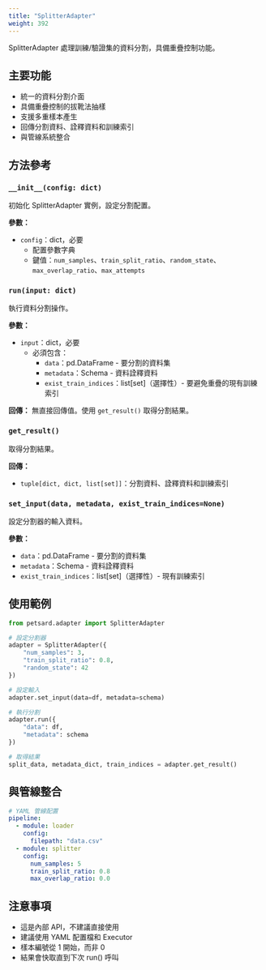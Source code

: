 ```yaml
---
title: "SplitterAdapter"
weight: 392
---
```


SplitterAdapter 處理訓練/驗證集的資料分割，具備重疊控制功能。

## 主要功能

- 統一的資料分割介面
- 具備重疊控制的拔靴法抽樣
- 支援多重樣本產生
- 回傳分割資料、詮釋資料和訓練索引
- 與管線系統整合

## 方法參考

### `__init__(config: dict)`

初始化 SplitterAdapter 實例，設定分割配置。

**參數：**
- `config`：dict，必要
  - 配置參數字典
  - 鍵值：`num_samples`、`train_split_ratio`、`random_state`、`max_overlap_ratio`、`max_attempts`

### `run(input: dict)`

執行資料分割操作。

**參數：**
- `input`：dict，必要
  - 必須包含：
    - `data`：pd.DataFrame - 要分割的資料集
    - `metadata`：Schema - 資料詮釋資料
    - `exist_train_indices`：list[set]（選擇性）- 要避免重疊的現有訓練索引

**回傳：**
無直接回傳值。使用 `get_result()` 取得分割結果。

### `get_result()`

取得分割結果。

**回傳：**
- `tuple[dict, dict, list[set]]`：分割資料、詮釋資料和訓練索引

### `set_input(data, metadata, exist_train_indices=None)`

設定分割器的輸入資料。

**參數：**
- `data`：pd.DataFrame - 要分割的資料集
- `metadata`：Schema - 資料詮釋資料
- `exist_train_indices`：list[set]（選擇性）- 現有訓練索引

## 使用範例

```python
from petsard.adapter import SplitterAdapter

# 設定分割器
adapter = SplitterAdapter({
    "num_samples": 3,
    "train_split_ratio": 0.8,
    "random_state": 42
})

# 設定輸入
adapter.set_input(data=df, metadata=schema)

# 執行分割
adapter.run({
    "data": df,
    "metadata": schema
})

# 取得結果
split_data, metadata_dict, train_indices = adapter.get_result()
```

## 與管線整合

```yaml
# YAML 管線配置
pipeline:
  - module: loader
    config:
      filepath: "data.csv"
  - module: splitter
    config:
      num_samples: 5
      train_split_ratio: 0.8
      max_overlap_ratio: 0.0
```

## 注意事項

- 這是內部 API，不建議直接使用
- 建議使用 YAML 配置檔和 Executor
- 樣本編號從 1 開始，而非 0
- 結果會快取直到下次 run() 呼叫